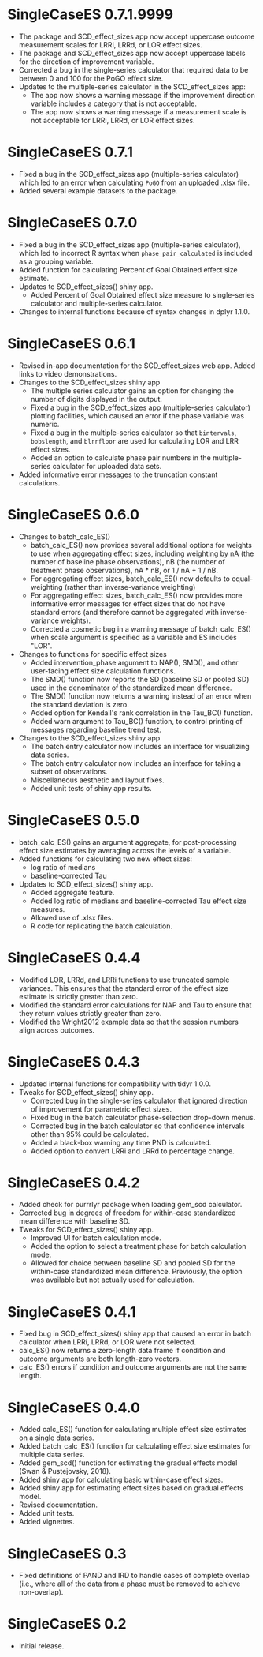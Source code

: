 # SingleCaseES 0.7.1.9999

* The package and SCD_effect_sizes app now accept uppercase outcome measurement scales for LRRi, LRRd, or LOR effect sizes.
* The package and SCD_effect_sizes app now accept uppercase labels for the direction of improvement variable.
* Corrected a bug in the single-series calculator that required data to be between 0 and 100 for the PoGO effect size.
* Updates to the multiple-series calculator in the SCD_effect_sizes app:
    * The app now shows a warning message if the improvement direction variable includes a category that is not acceptable.
    * The app now shows a warning message if a measurement scale is not acceptable for LRRi, LRRd, or LOR effect sizes.


# SingleCaseES 0.7.1

* Fixed a bug in the SCD_effect_sizes app (multiple-series calculator) which led to an error when calculating `PoGO` from an uploaded .xlsx file.
* Added several example datasets to the package.

# SingleCaseES 0.7.0

* Fixed a bug in the SCD_effect_sizes app (multiple-series calculator), which led to incorrect R syntax when `phase_pair_calculated` is included as a grouping variable.
* Added function for calculating Percent of Goal Obtained effect size estimate.
* Updates to SCD_effect_sizes() shiny app.
    * Added Percent of Goal Obtained effect size measure to single-series calculator and multiple-series calculator.
* Changes to internal functions because of syntax changes in dplyr 1.1.0.

# SingleCaseES 0.6.1

* Revised in-app documentation for the SCD_effect_sizes web app. Added links to video demonstrations.
* Changes to the SCD_effect_sizes shiny app
    * The multiple series calculator gains an option for changing the number of digits displayed in the output.
    * Fixed a bug in the SCD_effect_sizes app (multiple-series calculator) plotting facilities, which caused an error if the phase variable was numeric.
    * Fixed a bug in the multiple-series calculator so that `bintervals`, `bobslength`, and `blrrfloor` are used for calculating LOR and LRR effect sizes.
    * Added an option to calculate phase pair numbers in the multiple-series calculator for uploaded data sets.
* Added informative error messages to the truncation constant calculations.


# SingleCaseES 0.6.0

* Changes to batch_calc_ES()
    * batch_calc_ES() now provides several additional options for weights to use when aggregating effect sizes, including weighting by nA (the number of baseline phase observations), nB (the number of treatment phase observations), nA * nB, or 1 / nA + 1 / nB.
    * For aggregating effect sizes, batch_calc_ES() now defaults to equal-weighting (rather than inverse-variance weighting)
    * For aggregating effect sizes, batch_calc_ES() now provides more informative error messages for effect sizes that do not have standard errors (and therefore cannot be aggregated with inverse-variance weights).
    * Corrected a cosmetic bug in a warning message of batch_calc_ES() when scale argument is specified as a variable and ES includes "LOR".
* Changes to functions for specific effect sizes
    * Added intervention_phase argument to NAP(), SMD(), and other user-facing effect size calculation functions. 
    * The SMD() function now reports the SD (baseline SD or pooled SD) used in the denominator of the standardized mean difference.
    * The SMD() function now returns a warning instead of an error when the standard deviation is zero.
    * Added option for Kendall's rank correlation in the Tau_BC() function.
    * Added warn argument to Tau_BC() function, to control printing of messages regarding baseline trend test.
* Changes to the SCD_effect_sizes shiny app
    * The batch entry calculator now includes an interface for visualizing data series.
    * The batch entry calculator now includes an interface for taking a subset of observations.
    * Miscellaneous aesthetic and layout fixes.
    * Added unit tests of shiny app results.

# SingleCaseES 0.5.0

* batch_calc_ES() gains an argument aggregate, for post-processing effect size estimates by averaging across the levels of a variable.
* Added functions for calculating two new effect sizes: 
    * log ratio of medians
    * baseline-corrected Tau
* Updates to SCD_effect_sizes() shiny app.
    * Added aggregate feature.
    * Added log ratio of medians and baseline-corrected Tau effect size measures.
    * Allowed use of .xlsx files.
    * R code for replicating the batch calculation.

# SingleCaseES 0.4.4

* Modified LOR, LRRd, and LRRi functions to use truncated sample variances. This ensures that the standard error of the effect size estimate is strictly greater than zero.
* Modified the standard error calculations for NAP and Tau to ensure that they return values strictly greater than zero.
* Modified the Wright2012 example data so that the session numbers align across outcomes.

# SingleCaseES 0.4.3

* Updated internal functions for compatibility with tidyr 1.0.0.
* Tweaks for SCD_effect_sizes() shiny app.
    * Corrected bug in the single-series calculator that ignored direction of improvement for parametric effect sizes.
    * Fixed bug in the batch calculator phase-selection drop-down menus.
    * Corrected bug in the batch calculator so that confidence intervals other than 95% could be calculated.
    * Added a black-box warning any time PND is calculated.
    * Added option to convert LRRi and LRRd to percentage change.

# SingleCaseES 0.4.2

* Added check for purrrlyr package when loading gem_scd calculator.
* Corrected bug in degrees of freedom for within-case standardized mean difference with baseline SD.
* Tweaks for SCD_effect_sizes() shiny app.
    * Improved UI for batch calculation mode.
    * Added the option to select a treatment phase for batch calculation mode.
    * Allowed for choice between baseline SD and pooled SD for the within-case standardized mean difference. Previously, the option was available but not actually used for calculation.

# SingleCaseES 0.4.1

* Fixed bug in SCD_effect_sizes() shiny app that caused an error in batch calculator when LRRi, LRRd, or LOR were not selected.
* calc_ES() now returns a zero-length data frame if condition and outcome arguments are both length-zero vectors. 
* calc_ES() errors if condition and outcome arguments are not the same length.

# SingleCaseES 0.4.0

* Added calc_ES() function for calculating multiple effect size estimates on a single data series.
* Added batch_calc_ES() function for calculating effect size estimates for multiple data series.
* Added gem_scd() function for estimating the gradual effects model (Swan & Pustejovsky, 2018).
* Added shiny app for calculating basic within-case effect sizes.
* Added shiny app for estimating effect sizes based on gradual effects model.
* Revised documentation.
* Added unit tests.
* Added vignettes.

# SingleCaseES 0.3

* Fixed definitions of PAND and IRD to handle cases of complete overlap (i.e., where all of the data from a phase must be removed to achieve non-overlap).

# SingleCaseES 0.2

* Initial release.
